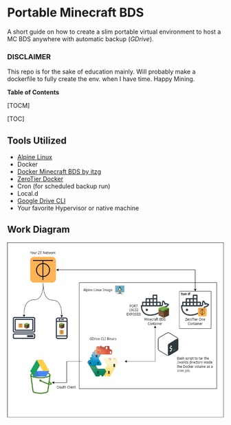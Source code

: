 # Portable Minecraft BDS
A short guide on how to create a slim portable virtual environment to host a MC BDS anywhere with automatic backup (*GDrive*).

### DISCLAIMER
This repo is for the sake of education mainly.
Will probably make a dockerfile to fully create the env. when I have time. Happy Mining.

**Table of Contents**

[TOCM]

[TOC]

## Tools Utilized
 - [Alpine Linux]((https://alpinelinux.org/downloads/))
 - Docker
 - [Docker Minecraft BDS by itzg](https://github.com/itzg/docker-minecraft-bedrock-server)
 - [ZeroTier Docker](https://github.com/zyclonite/zerotier-docker)
 - Cron (for scheduled backup run)
 - Local.d
 - [Google Drive CLI](https://github.com/glotlabs/gdrive)
 - Your favorite Hypervisor or native machine

## Work Diagram
![Diagram](/img/diagram_2.png)
